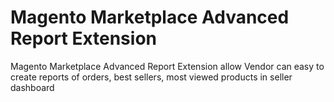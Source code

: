 # Magento Marketplace Advanced Report Extension
Magento Marketplace Advanced Report Extension allow Vendor can easy to create reports of orders, best sellers, most viewed products in seller dashboard
